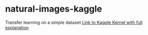 # natural-images-kaggle
Transfer learning on a simple dataset
[Link to Kaggle Kernel with full explanation](https://www.kaggle.com/gabrielloye/pytorch-vgg16-natural-images)
